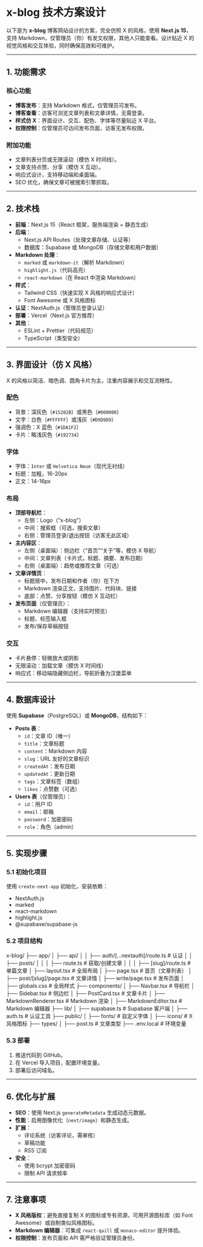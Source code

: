 # x-blog 技术方案设计

以下是为 **x-blog** 博客网站设计的方案，完全仿照 X 的风格，使用 **Next.js 15**，支持 Markdown，仅管理员（你）有发文权限，其他人只能查看。设计贴近 X 的视觉风格和交互体验，同时确保高效和可维护。

---

## 1. 功能需求

### 核心功能
- **博客发布**：支持 Markdown 格式，仅管理员可发布。
- **博客查看**：访客可浏览文章列表和文章详情，无需登录。
- **样式仿 X**：界面设计、交互、配色、字体等尽量贴近 X 平台。
- **权限控制**：仅管理员可访问发布页面，访客无发布权限。

### 附加功能
- 文章列表分页或无限滚动（模仿 X 时间线）。
- 文章支持点赞、分享（模仿 X 互动）。
- 响应式设计，支持移动端和桌面端。
- SEO 优化，确保文章可被搜索引擎抓取。

---

## 2. 技术栈

- **前端**：Next.js 15（React 框架，服务端渲染 + 静态生成）
- **后端**：
  - Next.js API Routes（处理文章存储、认证等）
  - 数据库：Supabase 或 MongoDB（存储文章和用户数据）
- **Markdown 处理**：
  - `marked` 或 `markdown-it`（解析 Markdown）
  - `highlight.js`（代码高亮）
  - `react-markdown`（在 React 中渲染 Markdown）
- **样式**：
  - Tailwind CSS（快速实现 X 风格的响应式设计）
  - Font Awesome 或 X 风格图标
- **认证**：NextAuth.js（管理员登录认证）
- **部署**：Vercel（Next.js 官方推荐）
- **其他**：
  - ESLint + Prettier（代码规范）
  - TypeScript（类型安全）

---

## 3. 界面设计（仿 X 风格）

X 的风格以简洁、暗色调、圆角卡片为主，注重内容展示和交互流畅性。

### 配色
- 背景：深灰色（`#15202B`）或黑色（`#000000`）
- 文字：白色（`#FFFFFF`）或浅灰（`#D9D9D9`）
- 强调色：X 蓝色（`#1DA1F2`）
- 卡片：略浅灰色（`#192734`）

### 字体
- 字体：`Inter` 或 `Helvetica Neue`（现代无衬线）
- 标题：加粗，16-20px
- 正文：14-16px

### 布局
- **顶部导航栏**：
  - 左侧：Logo（“x-blog”）
  - 中间：搜索框（可选，搜索文章）
  - 右侧：管理员登录/退出按钮（访客无此区域）
- **主内容区**：
  - 左侧（桌面端）：侧边栏（“首页”“关于”等，模仿 X 导航）
  - 中间：文章列表（卡片式，标题、摘要、发布日期）
  - 右侧（桌面端）：趋势或推荐文章（可选）
- **文章详情页**：
  - 标题居中，发布日期和作者（你）在下方
  - Markdown 渲染正文，支持图片、代码块、链接
  - 底部：点赞、分享按钮（模仿 X 互动栏）
- **发布页面**（仅管理员）：
  - Markdown 编辑器（支持实时预览）
  - 标题、标签输入框
  - 发布/保存草稿按钮

### 交互
- 卡片悬停：轻微放大或阴影
- 无限滚动：加载文章（模仿 X 时间线）
- 响应式：移动端隐藏侧边栏，导航折叠为汉堡菜单

---

## 4. 数据库设计

使用 **Supabase**（PostgreSQL）或 **MongoDB**，结构如下：

- **Posts 表**：
  - `id`：文章 ID（唯一）
  - `title`：文章标题
  - `content`：Markdown 内容
  - `slug`：URL 友好的文章标识
  - `createdAt`：发布日期
  - `updatedAt`：更新日期
  - `tags`：文章标签（数组）
  - `likes`：点赞数（可选）
- **Users 表**（仅管理员）：
  - `id`：用户 ID
  - `email`：邮箱
  - `password`：加密密码
  - `role`：角色（admin）

---

## 5. 实现步骤

### 5.1 初始化项目
使用 `create-next-app` 初始化，安装依赖：
- NextAuth.js
- marked
- react-markdown
- highlight.js
- @supabase/supabase-js

### 5.2 项目结构

x-blog/
├── app/
│   ├── api/
│   │   ├── auth/[...nextauth]/route.ts      # 认证
│   │   ├── posts/
│   │   │   ├── route.ts                     # 获取/创建文章
│   │   │   ├── [slug]/route.ts              # 单篇文章
│   ├── layout.tsx                           # 全局布局
│   ├── page.tsx                             # 首页（文章列表）
│   ├── post/[slug]/page.tsx                 # 文章详情
│   ├── write/page.tsx                       # 发布页面
│   ├── globals.css                          # 全局样式
├── components/
│   ├── Navbar.tsx                           # 导航栏
│   ├── Sidebar.tsx                          # 侧边栏
│   ├── PostCard.tsx                         # 文章卡片
│   ├── MarkdownRenderer.tsx                 # Markdown 渲染
│   ├── MarkdownEditor.tsx                   # Markdown 编辑器
├── lib/
│   ├── supabase.ts                          # Supabase 客户端
│   ├── auth.ts                              # 认证工具
├── public/
│   ├── fonts/                               # 自定义字体
│   ├── icons/                               # X 风格图标
├── types/
│   ├── post.ts                              # 文章类型
├── .env.local                               # 环境变量


### 5.3 部署
1. 推送代码到 GitHub。
2. 在 Vercel 导入项目，配置环境变量。
3. 部署后访问域名。

---

## 6. 优化与扩展

- **SEO**：使用 Next.js `generateMetadata` 生成动态元数据。
- **性能**：启用图像优化（`next/image`）和静态生成。
- **扩展**：
  - 评论系统（访客评论，需审核）
  - 草稿功能
  - RSS 订阅
- **安全**：
  - 使用 bcrypt 加密密码
  - 限制 API 请求频率

---

## 7. 注意事项

- **X 风格版权**：避免直接复制 X 的图标或专有资源，可用开源图标库（如 Font Awesome）或自制类似风格图标。
- **Markdown 编辑器**：可集成 `react-quill` 或 `monaco-editor` 提升体验。
- **权限控制**：发布页面和 API 需严格验证管理员身份。
